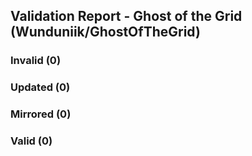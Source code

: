 ## Validation Report - Ghost of the Grid (Wunduniik/GhostOfTheGrid)


### Invalid (0)
### Updated (0)
### Mirrored (0)
### Valid (0)
